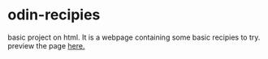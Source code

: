 # odin-recipies
basic project on html. It is a webpage containing some basic recipies to try.
preview the page [here.](https://anugcodes.github.io/odin-recipes/)
